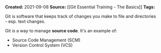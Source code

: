 **Created:** 2021-09-08
**Source:** [[Git Essential Training - The Basics]]
**Tags:**

Git is software that keeps track of changes you make to file and directories - esp. text changes.

Git is a way to manage **source code**. It's an example of:

- Source Code Management (SCM)
- Version Control System (VCS)
